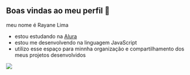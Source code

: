 ## Boas vindas ao meu perfil 👋

meu nome é Rayane Lima

- estou estudando na [Alura](https://www.alura.com.pr)
- estou me desenvolvendo na linguagem JavaScript
- utilizo esse espaço para minnha organização e compartilhamento dos meus projetos desenvolvidos

![](https://media.tenor.com/gotOLnyvy4YAAAAM/bubu-dancing-dance.gif)

